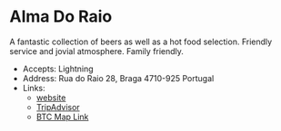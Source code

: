 # Alma Do Raio

A fantastic collection of beers as well as a hot food selection.  Friendly service and jovial atmosphere.  Family friendly.

* Accepts: Lightning
* Address:  Rua do Raio 28, Braga 4710-925 Portugal
* Links:
  * [website](http://www.almadoraio.pt/index.html)
  * [TripAdvisor](https://www.tripadvisor.com/Restaurant_Review-g189171-d21499271-Reviews-Alma_Do_Raio-Braga_Braga_District_Northern_Portugal.html)
  * [BTC Map Link](https://btcmap.org/merchant/node:8409725778)
